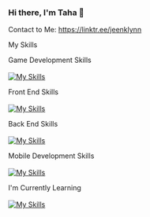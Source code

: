 ### Hi there, I'm Taha 👋

Contact to Me: https://linktr.ee/jeenklynn 



My Skills

Game Development Skills <br /> <br />
[![My Skills](https://skillicons.dev/icons?i=cs,unity)](https://skillicons.dev)

Front End Skills <br /> <br />
[![My Skills](https://skillicons.dev/icons?i=html,css,js,ps,bootstrap,tailwind)](https://skillicons.dev)

Back End Skills <br /> <br />
[![My Skills](https://skillicons.dev/icons?i=php,mysql,python,django)](https://skillicons.dev)

Mobile Development Skills <br /> <br />
[![My Skills](https://skillicons.dev/icons?i=androidstudio,java)](https://skillicons.dev)

I'm Currently Learning <br /> <br />
[![My Skills](https://skillicons.dev/icons?i=ts,angular,react,vue)](https://skillicons.dev)

<!-- **jeenklynn/jeenklynn** is a ✨ _special_ ✨ repository because its `README.md` (this file) appears on your GitHub profile.

Here are some ideas to get you started:

- 🔭 I’m currently working on ...
- 🌱 I’m currently learning ...
- 👯 I’m looking to collaborate on ...
- 🤔 I’m looking for help with ...
- 💬 Ask me about ...
- 📫 How to reach me: ...
- 😄 Pronouns: ...
- ⚡ Fun fact: ...
-->
